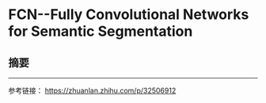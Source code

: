 # FCN--Fully Convolutional Networks for Semantic Segmentation


## 摘要




****
参考链接：
https://zhuanlan.zhihu.com/p/32506912
